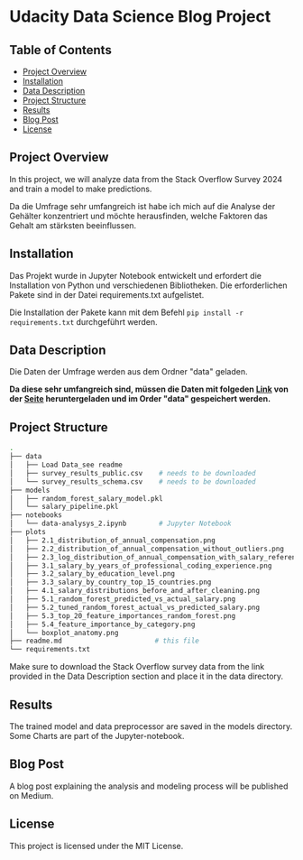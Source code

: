 <h1>Udacity Data Science Blog Project</h1>

<h2> Table of Contents</h2>

- [Project Overview](#project-overview)
- [Installation](#installation)
- [Data Description](#data-description)
- [Project Structure](#project-structure)
- [Results](#results)
- [Blog Post](#blog-post)
- [License](#license)

## Project Overview

In this project, we will analyze data from the Stack Overflow Survey 2024 and train a model to make predictions.

Da die Umfrage sehr umfangreich ist habe ich mich auf die Analyse der Gehälter konzentriert und möchte herausfinden, welche Faktoren das Gehalt am stärksten beeinflussen.

## Installation

Das Projekt wurde in Jupyter Notebook entwickelt und erfordert die Installation von Python und verschiedenen Bibliotheken. Die erforderlichen Pakete sind in der Datei requirements.txt aufgelistet.

Die Installation der Pakete kann mit dem Befehl `pip install -r requirements.txt` durchgeführt werden.

## Data Description

Die Daten der Umfrage werden aus dem Ordner "data" geladen. 

**Da diese sehr umfangreich sind, müssen die Daten mit folgeden [Link](https://survey.stackoverflow.co/datasets/stack-overflow-developer-survey-2024.zip) von der [Seite](https://survey.stackoverflow.co/) heruntergeladen und im Order "data" gespeichert werden.**

## Project Structure

```bash
.
├── data
│   ├── Load Data_see readme 
│   ├── survey_results_public.csv    # needs to be downloaded
│   └── survey_results_schema.csv    # needs to be downloaded
├── models
│   ├── random_forest_salary_model.pkl
│   └── salary_pipeline.pkl
├── notebooks
│   └── data-analysys_2.ipynb        # Jupyter Notebook
├── plots
│   ├── 2.1_distribution_of_annual_compensation.png
│   ├── 2.2_distribution_of_annual_compensation_without_outliers.png
│   ├── 2.3_log_distribution_of_annual_compensation_with_salary_references.png
│   ├── 3.1_salary_by_years_of_professional_coding_experience.png
│   ├── 3.2_salary_by_education_level.png
│   ├── 3.3_salary_by_country_top_15_countries.png
│   ├── 4.1_salary_distributions_before_and_after_cleaning.png
│   ├── 5.1_random_forest_predicted_vs_actual_salary.png
│   ├── 5.2_tuned_random_forest_actual_vs_predicted_salary.png
│   ├── 5.3_top_20_feature_importances_random_forest.png
│   ├── 5.4_feature_importance_by_category.png
│   └── boxplot_anatomy.png
├── readme.md                       # this file
└── requirements.txt                       
```

Make sure to download the Stack Overflow survey data from the link provided in the Data Description section and place it in the data directory.
## Results

The trained model and data preprocessor are saved in the models directory. Some Charts are part of the Jupyter-notebook.

## Blog Post

A blog post explaining the analysis and modeling process will be published on Medium.

## License

This project is licensed under the MIT License.

